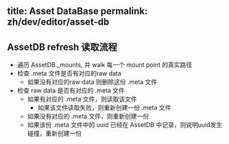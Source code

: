 title: Asset DataBase
permalink: zh/dev/editor/asset-db
---

## AssetDB refresh 读取流程

 - 遍历 AssetDB._mounts, 并 walk 每一个 mount point 的真实路径
 - 检查 .meta 文件是否有对应的raw data
   - 如果没有对应的raw data 则删除这份 .meta 文件
 - 检查 raw data 是否有对应的 .meta 文件
   - 如果有对应的 .meta 文件，则读取该文件
     - 如果该文件读取失败，则重新创建一份 .meta 文件
   - 如果没有对应的 .meta 文件，则重新创建一份
   - 如果该份 .meta 文件中的 uuid 已经在 AssetDB 中记录，则说明uuid发生碰撞，重新创建一份
